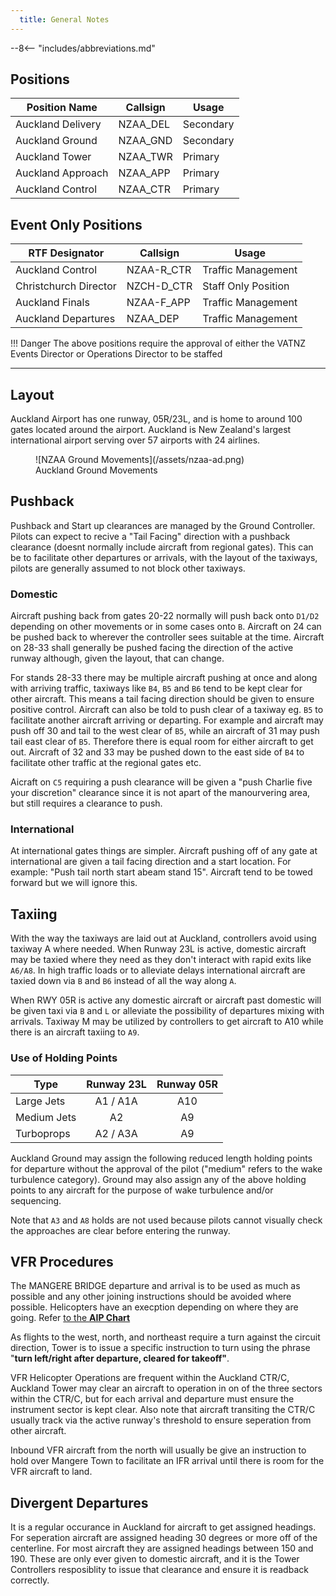 ```yaml
---
  title: General Notes
---
```


--8<-- "includes/abbreviations.md"

## Positions

| Position Name     | Callsign | Usage      |
| ----------------- | -------- | ---------- |
| Auckland Delivery | NZAA_DEL | Secondary  |
| Auckland Ground   | NZAA_GND | Secondary  |
| Auckland Tower    | NZAA_TWR | Primary    |
| Auckland Approach | NZAA_APP | Primary    |
| Auckland Control  | NZAA_CTR | Primary    |


## Event Only Positions

| RTF Designator        | Callsign   | Usage               |
| --------------------- | ---------- | ------------------- |
| Auckland Control      | NZAA-R_CTR | Traffic Management  |
| Christchurch Director | NZCH-D_CTR | Staff Only Position |
| Auckland Finals       | NZAA-F_APP | Traffic Management  |
| Auckland Departures   | NZAA_DEP   | Traffic Management  |


!!! Danger
    The above positions require the approval of either the VATNZ Events Director or Operations Director to be staffed

---

## Layout

Auckland Airport has one runway, 05R/23L, and is home to around 100 gates located around the airport. Auckland is New Zealand's largest international airport serving over 57 airports with 24 airlines. 
<figure markdown>
![NZAA Ground Movements](/assets/nzaa-ad.png) 
<figcaption>Auckland Ground Movements</figcaption>
</figure>

## Pushback

Pushback and Start up clearances are managed by the Ground Controller. Pilots can expect to recive a "Tail Facing" direction with a pushback clearance (doesnt normally include aircraft from regional gates). This can be to facilitate other departures or arrivals, with the layout of the taxiways, pilots are generally assumed to not block other taxiways.

### Domestic 

Aircraft pushing back from gates 20-22 normally will push back onto `D1/D2` depending on other movements or in some cases onto `B`. Aircraft on 24 can be pushed back to wherever the controller sees suitable at the time. Aircraft on 28-33 shall generally be pushed facing the direction of the active runway although, given the layout, that can change. 

For stands 28-33 there may be multiple aircraft pushing at once and along with arriving traffic, taxiways like `B4`, `B5` and `B6` tend to be kept clear for other aircraft. This means a tail facing direction should be given to ensure positive control. Aircraft can also be told to push clear of a taxiway eg. `B5` to facilitate another aircraft arriving or departing. For example and aircraft may push off 30 and tail to the west clear of `B5`, while an aircraft of 31 may push tail east clear of `B5`. Therefore there is equal room for either aircraft to get out. Aircraft of 32 and 33 may be pushed down to the east side of `B4` to facilitate other traffic at the regional gates etc. 

Aicraft on `C5` requiring a push clearance will be given a "push Charlie five your discretion" clearance since it is not apart of the manourvering area, but still requires a clearance to push. 

### International 

At international gates things are simpler. Aircraft pushing off of any gate at international are given a tail facing direction and a start location. For example: "Push tail north start abeam stand 15". Aircraft tend to be towed forward but we will ignore this. 

## Taxiing 

With the way the taxiways are laid out at Auckland, controllers avoid using taxiway A where needed. When Runway 23L is active, domestic aircraft may be taxied where they need as they don't interact with rapid exits like `A6/A8`. In high traffic loads or to alleviate delays international aircraft are taxied down via `B` and `B6` instead of all the way along `A`. 

When RWY 05R is active any domestic aircraft or aircraft past domestic will be given taxi via `B` and `L` or alleviate the possibility of departures mixing with arrivals. Taxiway M may be utilized by controllers to get aircraft to A10 while there is an aircraft taxiing to `A9`. 

### Use of Holding Points

| Type        | Runway 23L | Runway 05R |
| ----------- | :--------: | :--------: |
| Large Jets  |  A1 / A1A  |    A10     |
| Medium Jets |     A2     |     A9     |
| Turboprops  |  A2 / A3A  |     A9     |


Auckland Ground may assign the following reduced length holding points for departure without the approval of the pilot ("medium" refers to the wake turbulence category). Ground may also assign any of the above holding points to any aircraft for the purpose of wake turbulence and/or sequencing. 

Note that `A3` and `A8` holds are not used because pilots cannot visually check the approaches are clear before entering the runway.

## VFR Procedures

The MANGERE BRIDGE departure and arrival is to be used as much as possible and any other joining instructions should be avoided where possible. Helicopters have an execption depending on where they are going. Refer [to the **AIP Chart**](https://www.aip.net.nz/assets/AIP/Aerodrome-Charts/Auckland-NZAA/NZAA_35.1_35.2.pdf "NZAA_35.1 - 35.2")

As flights to the west, north, and northeast require a turn against the circuit direction, Tower is to issue a specific instruction to turn using the phrase "**turn left/right after departure, cleared for takeoff"**.

VFR Helicopter Operations are frequent within the Auckland CTR/C, Auckland Tower may clear an aircraft to operation in on of the three sectors within the CTR/C, but for each arrival and departure must ensure the instrument sector is kept clear. Also note that aircraft transiting the CTR/C usually track via the active runway's threshold to ensure seperation from other aircraft. 

Inbound VFR aircraft from the north will usually be give an instruction to hold over Mangere Town to facilitate an IFR arrival until there is room for the VFR aircraft to land. 

## Divergent Departures 

It is a regular occurance in Auckland for aircraft to get assigned headings. For seperation aircraft are assigned heading 30 degrees or more off of the centerline. For most aircraft they are assigned headings between 150 and 190. These are only ever given to domestic aircraft, and it is the Tower Controllers resposiblity to issue that clearance and ensure it is readback correctly. 





